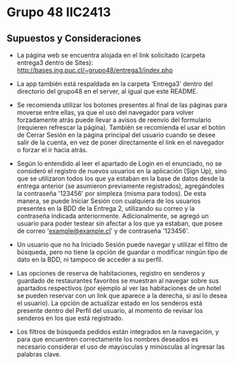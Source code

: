 # Grupo 48 IIC2413

## Supuestos y Consideraciones

- La página web se encuentra alojada en el link solicitado (carpeta entrega3 dentro de Sites): http://bases.ing.puc.cl/~grupo48/entrega3/index.php

- La app también está respaldada en la carpeta 'Entrega3' dentro del directorio del grupo48 en el server, al igual que este README.

- Se recomienda utilizar los botones presentes al final de las páginas para moverse entre ellas, ya que el uso del navegador para volver forzadamente atrás puede llevar a avisos de reenvío del formulario (requieren refrescar la página). También se recomienda el usar el botón de Cerrar Sesión en la página principal del usuario cuando se desee salir de la cuenta, en vez de poner directamente el link en el navegador o forzar el ir hacia atrás.
  
- Según lo entendido al leer el apartado de Login en el enunciado, no se consideró el registro de nuevos usuarios en la aplicación (Sign Up), sino que se utilizaron todos los que ya estaban en la base de datos desde la entrega anterior (se asumieron previamente registrados), agregándoles la contraseña '123456' por simpleza (misma para todos). De esta manera, se puede Iniciar Sesión con cualquiera de los usuarios presentes en la BDD de la Entrega 2, utilizando su correo y la contraseña indicada anteriormente. Adicionalmente, se agregó un usuario para poder testear sin afectar a los que ya estaban, que posee de correo 'example@example.cl' y de contraseña '123456'.

- Un usuario que no ha Iniciado Sesión puede navegar y utilizar el filtro de búsqueda, pero no tiene la opción de guardar o modificar ningún tipo de dato en la BDD, ni tampoco de acceder a su perfil.

- Las opciones de reserva de habitaciones, registro en senderos y guardado de restaurantes favoritos se muestran al navegar sobre sus apartados respectivos (por ejemplo al ver las habitaciones de un hotel se pueden reservar con un link que aparece a la derecha, si así lo desea el usuario). La opción de actualizar estado en los senderos está presente dentro del Perfil del usuario, al momento de revisar los senderos en los que está registrado.

- Los filtros de búsqueda pedidos están integrados en la navegación, y para que encuentren correctamente los nombres deseados es necesario considerar el uso de mayúsculas y minúsculas al ingresar las palabras clave.
